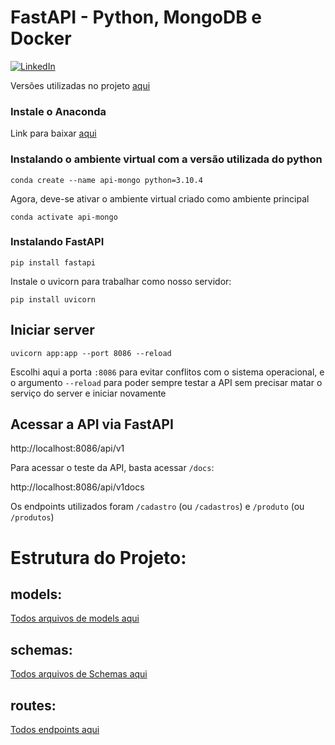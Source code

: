 # FastAPI - Python, MongoDB e Docker

[![LinkedIn](https://img.shields.io/badge/LinkedIn-%40viniciusblanco-blue)](https://www.linkedin.com/in/viniciusblanco/)

Versões utilizadas no projeto [aqui](https://github.com/EuViniBlanco/api/blob/main/requirements.txt)

### Instale o Anaconda

Link para baixar [aqui](https://www.anaconda.com/products/distribution)
### Instalando o ambiente virtual com a versão utilizada do python
```
conda create --name api-mongo python=3.10.4
```

Agora, deve-se ativar o ambiente virtual criado como ambiente principal
```
conda activate api-mongo
```
### Instalando FastAPI

```
pip install fastapi
```
Instale o uvicorn para trabalhar como nosso servidor:


```
pip install uvicorn
```

## Iniciar server 
```
uvicorn app:app --port 8086 --reload
```
Escolhi aqui a porta `:8086` para evitar conflitos com o sistema operacional, e o argumento `--reload` para poder sempre testar a API sem precisar matar o serviço do server e iniciar novamente
## Acessar a API via FastAPI
http://localhost:8086/api/v1

Para acessar o teste da API, basta acessar `/docs`:

http://localhost:8086/api/v1docs

Os endpoints utilizados foram `/cadastro` (ou `/cadastros`) e `/produto` (ou `/produtos`)


# Estrutura do Projeto:
## models:
[Todos arquivos de models aqui](https://github.com/EuViniBlanco/api/tree/main/models)

## schemas:
[Todos arquivos de Schemas aqui](https://github.com/EuViniBlanco/api/tree/main/schemas)

## routes:
[Todos endpoints aqui](https://github.com/EuViniBlanco/api/tree/main/routes)